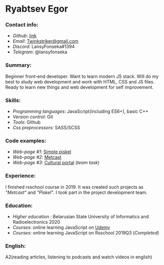 # Ryabtsev Egor

### Contact info:
* _Github_: [link](https://github.com/Lansyfonseka)
* _Email_: Twinkstriker@gmail.com
* _Discord_: LansyFonseka#1394
* _Telegram_: @lansyfonseka

### Summary:
Beginner front-end developer. Want to learn modern JS stack. Will do my best to study web development and work with HTML, CSS and JS files. Ready to learn new things and web development for self improvement. 

### Skills:
* _Programming languages_: JavaScript(including ES6+), basic C++
* _Version control_: Git
* _Tools_: Github
* _Css preprocessors_: SASS/SCSS

### Code examples:
* _Web-page #1_: [Simple piskel](https://lansyfonseka.github.io/piskel/)
* _Web-page #2_: [Metcast](https://lansyfonseka.github.io/weather/)
* _Web-page #3_: [Cultural portal](https://cultural-portal-filmmakers.netlify.com) (_team task_)

### Experience:
I finished rsschool course in 2019. It was created such projects as _"Metcast"_ and _"Piskel"_. I took part in the project development team.

### Education:
* _Higher education_ : Belarusian State University of Informatics and Radioelectronics 2020
* _Courses_: online learning JavaScript on [Udemy](https://www.udemy.com/javascript_full/)
* _Courses_: online learning JavaScript on Rsschool 2019Q3 (_Completed_)

### English:
A2(reading articles, listening to podcasts and watch videos in english)